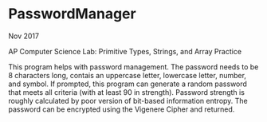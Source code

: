 # PasswordManager
Nov 2017

AP Computer Science Lab: Primitive Types, Strings, and Array Practice

This program helps with password management. The password needs to be 8 characters long, contais an uppercase letter, lowercase letter, number, and symbol. If prompted, this program can generate a random password that meets all criteria (with at least 90 in strength). Password strength is roughly calculated by poor version of bit-based information entropy. The password can be encrypted using the Vigenere Cipher and returned.
